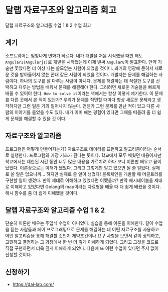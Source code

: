 # 달랩 자료구조와 알고리즘 회고

달랩 자료구조와 알고리즘 수업 1 & 2 수업 회고

## 계기

소프트웨어는 엄청나게 변화가 빠르다. 내가 개발을 처음 시작했을 때만 해도 
`Angular1(Angularjs)`로 개발을 시작했는데 이제 벌써 `Angular8`이 발표한다. 만약 
기술만 쫓았다면 더 이상 나는 쓸모없는 사람이 되었을 것이다. 과거의 영광에 묻혀서 
새로운 것을 받아들이지 않는 꼰대 같은 사람이 되었을 것이다. 개발자는 문제를 
해결하는 사람이다. 하나의 도구를 잘 다루는 사람이 아니다. 문제를 해결하는 데 
적절한 도구를 선택하고 다루는 방법을 배워서 문제를 해결해야 한다. 그러려면 
새로운 기술들을 빠르게 배울 수 있어야 한다. `How to solve it`이라는 책에서는 
항상 이렇게 얘기한다. 이 문제를 다른 곳에서 본 적이 있는가? 우리가 문제를 
직면할 때마다 항상 새로운 문제라고 생각하지만 그런 일은 거의 일어나지 않는다. 
언젠가 그런 문제를 만난 적이 있고 다른 사람의 이야기를 들었을 수도 있다. 
내가 이미 해본 경험이 있다면 그때를 떠올려 좀 더 쉽게 문제를 해결할 수 있을 것
이다.

## 자료구조와 알고리즘

프로그램은 어떻게 만들어지는가? 자료구조로 데이터를 표현하고 알고리즘이라는
순서로 실행한다. 프로그램의 가장 기초가 된다는 뜻이다. 학교에서 모두 배웠던 
내용이지만 학교에서는 제한된 시간 동안 너무 많은 내용을 가르치려 하다 보니 이론만 
배우고 끝이 났었다. 이론상으로는 이해가 됐었다. 그리고 그렇게만 알고 있으면 될
줄 알았다. 실제로 쓸 일은 없으니까... 하지만 실제로 쓸 일이 생겼다! 블록체인을
개발할 때 머클트리를 구현할 일이 생겼다. 만약 제대로 이해하고 있었다면
어땠을까? 만약 해시테이블을 제대로 이해하고 있었다면 Golang의 map이라는 
자료형을 배울 때 더 쉽게 배웠을 것이다. 해시 함수를 좀 더 쉽게 이해했을 것이다.

## 달랩 자료구조와 알고리즘 수업 1 & 2

단순히 이론만 배우는 주입식 수업이 아니었다. 실습을 통해 이론을 이해한다.
같이 수업을 듣는 사람들과 페어 프로그래밍으로 문제를 해결하는 데 어떤 자료구조를
사용하고 어떤 알고리즘을 통해 해결할 것인지 제약조건이나 요구 사항을 보면서 같이 
상의하고, 고민하고 결정하는 그 과정에서 한 번 더 깊게 이해하게 되었다. 
그리고 그것을 코드로 직접 구현하면서 더욱 깊게 이해하게 되었다. 다음에 또 이런 
수업이 있다면 주저 없이 신청할 것이다.

## 신청하기

- <https://dal-lab.com/>







